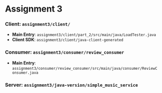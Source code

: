 # Assignment 3

### Client: `assignment3/client/`
- **Main Entry**: `assignment3/client/part_2/src/main/java/LoadTester.java`
- **Client SDK**: `assignment3/client/java-client-generated`

### Consumer: `assignment3/consumer/review_consumer`
- **Main Entry**: `assignment3/consumer/review_consumer/src/main/java/consumer/ReviewConsumer.java`

### Server: `assignment3/java-version/simple_music_service`

